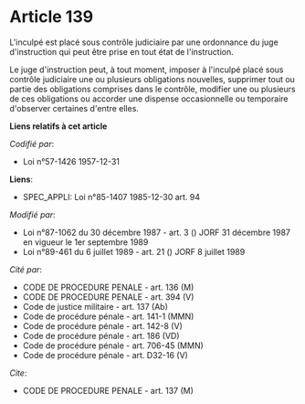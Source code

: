 # Article 139

L'inculpé est placé sous contrôle judiciaire par une ordonnance du juge d'instruction qui peut être prise en tout état de
l'instruction.

Le juge d'instruction peut, à tout moment, imposer à l'inculpé placé sous contrôle judiciaire une ou plusieurs obligations
nouvelles, supprimer tout ou partie des obligations comprises dans le contrôle, modifier une ou plusieurs de ces obligations
ou accorder une dispense occasionnelle ou temporaire d'observer certaines d'entre elles.

**Liens relatifs à cet article**

_Codifié par_:

  - Loi n°57-1426 1957-12-31

**Liens**:

  - SPEC_APPLI: Loi n°85-1407 1985-12-30 art. 94

_Modifié par_:

  - Loi n°87-1062 du 30 décembre 1987 - art. 3 () JORF 31 décembre 1987 en vigueur le 1er septembre 1989
  - Loi n°89-461 du 6 juillet 1989 - art. 21 () JORF 8 juillet 1989

_Cité par_:

  - CODE DE PROCEDURE PENALE - art. 136 (M)
  - CODE DE PROCEDURE PENALE - art. 394 (V)
  - Code de justice militaire - art. 137 (Ab)
  - Code de procédure pénale - art. 141-1 (MMN)
  - Code de procédure pénale - art. 142-8 (V)
  - Code de procédure pénale - art. 186 (VD)
  - Code de procédure pénale - art. 706-45 (MMN)
  - Code de procédure pénale - art. D32-16 (V)

_Cite_:

  - CODE DE PROCEDURE PENALE - art. 137 (M)
